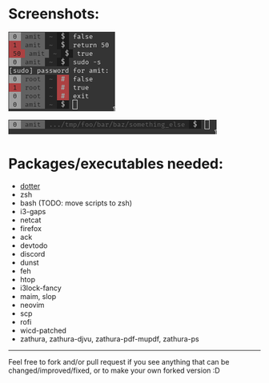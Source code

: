 # Screenshots:
![Prompt Showcase](/img/prompt_showcase.png)

![Prompt Long Path](/img/prompt_long_path.png)

# Packages/executables needed:
- [dotter](http://www.github.com/SuperCuber/dotter)
- zsh
- bash (TODO: move scripts to zsh)
- i3-gaps
- netcat
- firefox
- ack
- devtodo
- discord
- dunst
- feh
- htop
- i3lock-fancy
- maim, slop
- neovim
- scp
- rofi
- wicd-patched
- zathura, zathura-djvu, zathura-pdf-mupdf, zathura-ps

---

Feel free to fork and/or pull request if you see anything that can be changed/improved/fixed, or to make your own forked version :D

